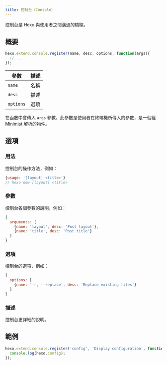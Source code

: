 ```yaml
---
title: 控制台（Console）
---
```

控制台是 Hexo 與使用者之間溝通的橋樑。

## 概要

``` js
hexo.extend.console.register(name, desc, options, function(args){
  // ...
});
```

參數 | 描述
--- | ---
`name` | 名稱
`desc` | 描述
`options`| 選項

在函數中會傳入 `args` 參數，此參數是使用者在終端機所傳入的參數，是一個經 [Minimist] 解析的物件。

## 選項

### 用法

控制台的操作方法，例如：

``` js
{usage: '[layout] <title>'}
// hexo new [layout] <title>
```

### 參數

控制台各個參數的說明，例如：

``` js
{
  arguments: [
    {name: 'layout', desc: 'Post layout'},
    {name: 'title', desc: 'Post title'}
  ]
}
```

### 選項

控制台的選項，例如：

``` js
{
  options: [
    {name: '-r, --replace', desc: 'Replace existing files'}
  ]
}
```

### 描述

控制台更詳細的說明。

## 範例

``` js
hexo.extend.console.register('config', 'Display configuration', function(args){
  console.log(hexo.config);
});
```

[Minimist]: https://github.com/minimistjs/minimist

